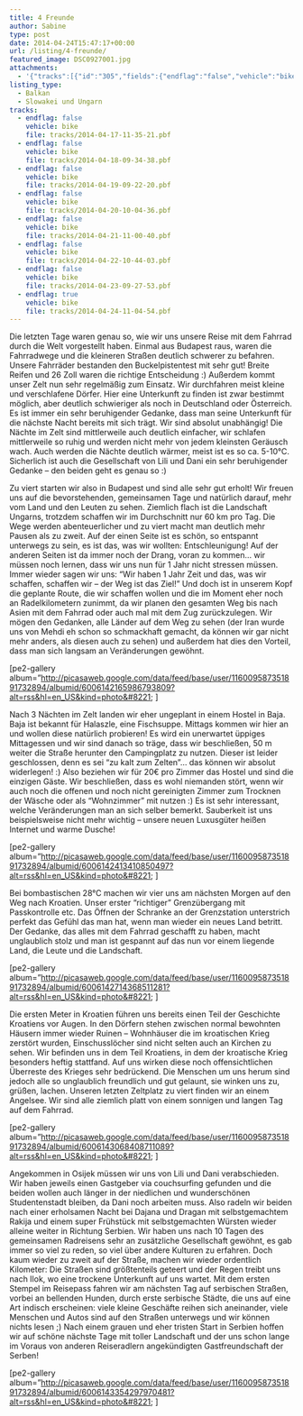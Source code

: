 ```yaml
---
title: 4 Freunde
author: Sabine
type: post
date: 2014-04-24T15:47:17+00:00
url: /listing/4-freunde/
featured_image: DSC0927001.jpg
attachments:
  - '{"tracks":[{"id":"305","fields":{"endflag":"false","vehicle":"bike"}},{"id":"306","fields":{"endflag":"false","vehicle":"bike"}},{"id":"307","fields":{"endflag":"false","vehicle":"bike"}},{"id":"308","fields":{"endflag":"false","vehicle":"bike"}},{"id":"309","fields":{"endflag":"false","vehicle":"bike"}},{"id":"310","fields":{"endflag":"false","vehicle":"bike"}},{"id":"311","fields":{"endflag":"false","vehicle":"bike"}},{"id":"312","fields":{"endflag":"true","vehicle":"bike"}}]}'
listing_type:
  - Balkan
  - Slowakei und Ungarn
tracks:
  - endflag: false
    vehicle: bike
    file: tracks/2014-04-17-11-35-21.pbf
  - endflag: false
    vehicle: bike
    file: tracks/2014-04-18-09-34-38.pbf
  - endflag: false
    vehicle: bike
    file: tracks/2014-04-19-09-22-20.pbf
  - endflag: false
    vehicle: bike
    file: tracks/2014-04-20-10-04-36.pbf
  - endflag: false
    vehicle: bike
    file: tracks/2014-04-21-11-00-40.pbf
  - endflag: false
    vehicle: bike
    file: tracks/2014-04-22-10-44-03.pbf
  - endflag: false
    vehicle: bike
    file: tracks/2014-04-23-09-27-53.pbf
  - endflag: true
    vehicle: bike
    file: tracks/2014-04-24-11-04-54.pbf
---
```

Die letzten Tage waren genau so, wie wir uns unsere Reise mit dem Fahrrad durch die Welt vorgestellt haben. Einmal aus Budapest raus, waren die Fahrradwege und die kleineren Straßen deutlich schwerer zu befahren. Unsere Fahrräder bestanden den Buckelpistentest mit sehr gut! Breite Reifen und 26 Zoll waren die richtige Entscheidung :) Außerdem kommt unser Zelt nun sehr regelmäßig zum Einsatz. Wir durchfahren meist kleine und verschlafene Dörfer. Hier eine Unterkunft zu finden ist zwar bestimmt möglich, aber deutlich schwieriger als noch in Deutschland oder Österreich. Es ist immer ein sehr beruhigender Gedanke, dass man seine Unterkunft für die nächste Nacht bereits mit sich trägt. Wir sind absolut unabhängig! Die Nächte im Zelt sind mittlerweile auch deutlich einfacher, wir schlafen mittlerweile so ruhig und werden nicht mehr von jedem kleinsten Geräusch wach. Auch werden die Nächte deutlich wärmer, meist ist es so ca. 5-10°C. Sicherlich ist auch die Gesellschaft von Lili und Dani ein sehr beruhigender Gedanke &#8211; den beiden geht es genau so :)

Zu viert starten wir also in Budapest und sind alle sehr gut erholt! Wir freuen uns auf die bevorstehenden, gemeinsamen Tage und natürlich darauf, mehr vom Land und den Leuten zu sehen. Ziemlich flach ist die Landschaft Ungarns, trotzdem schaffen wir im Durchschnitt nur 60 km pro Tag. Die Wege werden abenteuerlicher und zu viert macht man deutlich mehr Pausen als zu zweit. Auf der einen Seite ist es schön, so entspannt unterwegs zu sein, es ist das, was wir wollten: Entschleunigung! Auf der anderen Seiten ist da immer noch der Drang, voran zu kommen&#8230; wir müssen noch lernen, dass wir uns nun für 1 Jahr nicht stressen müssen. Immer wieder sagen wir uns: &#8220;Wir haben 1 Jahr Zeit und das, was wir schaffen, schaffen wir &#8211; der Weg ist das Ziel!&#8221; Und doch ist in unserem Kopf die geplante Route, die wir schaffen wollen und die im Moment eher noch an Radelkilometern zunimmt, da wir planen den gesamten Weg bis nach Asien mit dem Fahrrad oder auch mal mit dem Zug zurückzulegen. Wir mögen den Gedanken, alle Länder auf dem Weg zu sehen (der Iran wurde uns von Mehdi eh schon so schmackhaft gemacht, da können wir gar nicht mehr anders, als diesen auch zu sehen) und außerdem hat dies den Vorteil, dass man sich langsam an Veränderungen gewöhnt.

[pe2-gallery album=&#8221;http://picasaweb.google.com/data/feed/base/user/116009587351891732894/albumid/6006142165986793809?alt=rss&hl=en_US&kind=photo&#8221; ]

Nach 3 Nächten im Zelt landen wir eher ungeplant in einem Hostel in Baja. Baja ist bekannt für Halaszle, eine Fischsuppe. Mittags kommen wir hier an und wollen diese natürlich probieren! Es wird ein unerwartet üppiges Mittagessen und wir sind danach so träge, dass wir beschließen, 50 m weiter die Straße herunter den Campingplatz zu nutzen. Dieser ist leider geschlossen, denn es sei &#8220;zu kalt zum Zelten&#8221;&#8230; das können wir absolut widerlegen! :) Also beziehen wir für 20€ pro Zimmer das Hostel und sind die einzigen Gäste. Wir beschließen, dass es wohl niemanden stört, wenn wir auch noch die offenen und noch nicht gereinigten Zimmer zum Trocknen der Wäsche oder als &#8220;Wohnzimmer&#8221; mit nutzen :) Es ist sehr interessant, welche Veränderungen man an sich selber bemerkt. Sauberkeit ist uns beispielsweise nicht mehr wichtig &#8211; unsere neuen Luxusgüter heißen Internet und warme Dusche!

[pe2-gallery album=&#8221;http://picasaweb.google.com/data/feed/base/user/116009587351891732894/albumid/6006142413410850497?alt=rss&hl=en_US&kind=photo&#8221; ]

Bei bombastischen 28°C machen wir vier uns am nächsten Morgen auf den Weg nach Kroatien. Unser erster &#8220;richtiger&#8221; Grenzübergang mit Passkontrolle etc. Das Öffnen der Schranke an der Grenzstation unterstrich perfekt das Gefühl das man hat, wenn man wieder ein neues Land betritt. Der Gedanke, das alles mit dem Fahrrad geschafft zu haben, macht unglaublich stolz und man ist gespannt auf das nun vor einem liegende Land, die Leute und die Landschaft.

[pe2-gallery album=&#8221;http://picasaweb.google.com/data/feed/base/user/116009587351891732894/albumid/6006142714368511281?alt=rss&hl=en_US&kind=photo&#8221; ]

Die ersten Meter in Kroatien führen uns bereits einen Teil der Geschichte Kroatiens vor Augen. In den Dörfern stehen zwischen normal bewohnten Häusern immer wieder Ruinen &#8211; Wohnhäuser die im kroatischen Krieg zerstört wurden, Einschusslöcher sind nicht selten auch an Kirchen zu sehen. Wir befinden uns in dem Teil Kroatiens, in dem der kroatische Krieg besonders heftig stattfand. Auf uns wirken diese noch offensichtlichen Überreste des Krieges sehr bedrückend. Die Menschen um uns herum sind jedoch alle so unglaublich freundlich und gut gelaunt, sie winken uns zu, grüßen, lachen. Unseren letzten Zeltplatz zu viert finden wir an einem Angelsee. Wir sind alle ziemlich platt von einem sonnigen und langen Tag auf dem Fahrrad.

[pe2-gallery album=&#8221;http://picasaweb.google.com/data/feed/base/user/116009587351891732894/albumid/6006143068408711089?alt=rss&hl=en_US&kind=photo&#8221; ]

Angekommen in Osijek müssen wir uns von Lili und Dani verabschieden. Wir haben jeweils einen Gastgeber via couchsurfing gefunden und die beiden wollen auch länger in der niedlichen und wunderschönen Studentenstadt bleiben, da Dani noch arbeiten muss. Also radeln wir beiden nach einer erholsamen Nacht bei Dajana und Dragan mit selbstgemachtem Rakija und einem super Frühstück mit selbstgemachten Würsten wieder alleine weiter in Richtung Serbien. Wir haben uns nach 10 Tagen des gemeinsamen Radreisens sehr an zusätzliche Gesellschaft gewöhnt, es gab immer so viel zu reden, so viel über andere Kulturen zu erfahren. Doch kaum wieder zu zweit auf der Straße, machen wir wieder ordentlich Kilometer: Die Straßen sind größtenteils geteert und der Regen treibt uns nach Ilok, wo eine trockene Unterkunft auf uns wartet. Mit dem ersten Stempel im Reisepass fahren wir am nächsten Tag auf serbischen Straßen, vorbei an bellenden Hunden, durch erste serbische Städte, die uns auf eine Art indisch erscheinen: viele kleine Geschäfte reihen sich aneinander, viele Menschen und Autos sind auf den Straßen unterwegs und wir können nichts lesen ;) Nach einem grauen und eher tristen Start in Serbien hoffen wir auf schöne nächste Tage mit toller Landschaft und der uns schon lange im Voraus von anderen Reiseradlern angekündigten Gastfreundschaft der Serben!

[pe2-gallery album=&#8221;http://picasaweb.google.com/data/feed/base/user/116009587351891732894/albumid/6006143354297970481?alt=rss&hl=en_US&kind=photo&#8221; ]